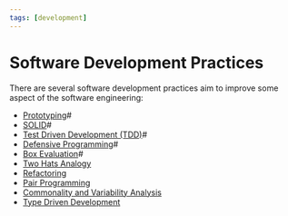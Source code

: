 ```yaml
---
tags: [development]
---
```


# Software Development Practices

There are several software development practices aim to improve some aspect of
the software engineering:
- [Prototyping](202207120959.md)#
- [SOLID](202202041514.md)#
- [Test Driven Development (TDD)](202206201159.md)#
- [Defensive Programming](202207072153.md)#
- [Box Evaluation](202209031945.md)#
- [Two Hats Analogy](202211191352.md)
- [Refactoring](202206032059.md)
- [Pair Programming](202407260032.md)
- [Commonality and Variability Analysis](lit/202501031254.md)
- [Type Driven Development](202501082117.md)
